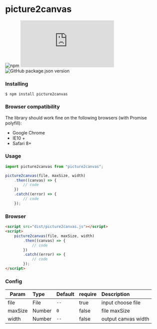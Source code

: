 # picture2canvas

![npm](https://img.shields.io/npm/dm/picture2canvas)
![GitHub file size in bytes](https://img.shields.io/github/size/huzedong2015/picture2canvas/dist/picture2canvas.js)
![GitHub package.json version](https://img.shields.io/github/package-json/v/huzedong2015/picture2canvas)
### Installing
    $ npm install picture2canvas

### Browser compatibility
The library should work fine on the following browsers (with Promise polyfill):

- Google Chrome
- IE10 +
- Safari 8+

### Usage
```javascript
import picture2canvas from "picture2canvas";

picture2canvas(file, maxSize, width)
    .then((canvas) => {
        // code
    })
    .catch((error) => {
        // code
    });
```
### Browser
```html
<script src="dist/picture2canvas.js"></script>
<script>
    picture2canvas(file, maxSize, width)
        .then((canvas) => {
            // code
        })
        .catch((error) => {
            // code
        });
</script>
```
### Config
| Param | Type | Default | require | Description|
| - | :- | :- | :- | :- |
| file | File | `--` | true | input choose file |
| maxSize | Number | `0` | false | file maxSize |
| width | Number | `--` | false | output canvas width |
